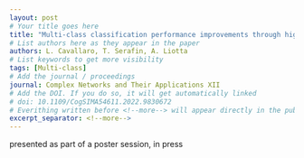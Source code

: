 ```yaml
---
layout: post
# Your title goes here
title: "Multi-class classification performance improvements through high sparsity strategies"
# List authors here as they appear in the paper
authors: L. Cavallaro, T. Serafin, A. Liotta
# List keywords to get more visibility
tags: [Multi-class]
# Add the journal / proceedings
journal: Complex Networks and Their Applications XII
# Add the DOI. If you do so, it will get automatically linked
# doi: 10.1109/CogSIMA54611.2022.9830672
# Everithing written before <!--more--> will appear directly in the publications page
excerpt_separator: <!--more-->
---
```

presented as part of a poster session, in press
